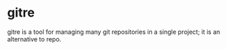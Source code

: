 # gitre
gitre is a tool for managing many git repositories in a single project; it is an alternative to repo.
